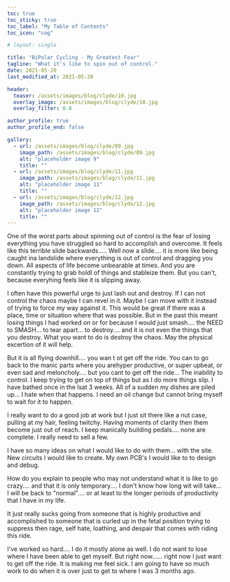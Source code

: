 ```yaml
---
toc: true
toc_sticky: true
toc_label: "My Table of Contents"
toc_icon: "cog"

# layout: single

title: "BiPolar Cycling - My Greatest Fear"
tagline: "What it's like to spin out of control."
date: 2021-05-20
last_modified_at: 2021-05-20

header:
  teaser: /assets/images/blog/clyde/10.jpg
  overlay_image: /assets/images/blog/clyde/10.jpg
  overlay_filter: 0.8

author_profile: true
author_profile_end: false

gallery:
  - url: /assets/images/blog/clyde/09.jpg
    image_path: /assets/images/blog/clyde/09.jpg
    alt: "placeholder image 9"
    title: ""
  - url: /assets/images/blog/clyde/11.jpg
    image_path: /assets/images/blog/clyde/11.jpg
    alt: "placeholder image 11"
    title: ""
  - url: /assets/images/blog/clyde/12.jpg
    image_path: /assets/images/blog/clyde/12.jpg
    alt: "placeholder image 12"
    title: ""
---
```


One of the worst parts about spinning out of control is the fear of losing everything you have struggled so hard to accomplish and overcome. It feels like this terrible slide backwards..... Well now a slide.... it is more like being caught ina landslide where everything is out of control and dragging you down. All aspects of life become unbearable at times. And you are constantly trying to grab holdl of things and stableize them. But you can't, because everyhing feels like it is slipping away.

I often have this powerful urge to just lash out and destroy. If I can not control the chaos maybe I can revel in it. Maybe I can move with it instead of trying to force my way against it. This would be great if there was a place, time or situation where that was possible. But in the past this meant losing things I had worked on or for because I would just smash....  the NEED to SMASH... to tear apart... to destroy.... and it is not even the things that you destroy. What you want to do is destroy the chaos. May the physical excertion of it will help.

But it is all flying downhill.... you wan t ot get off the ride. You can to go back to the manic parts where you arehyper productive, or super upbeat, or even sad and meloncholy.... but you cant to get off the ride... The inability to control. I keep trying to get on top of things but  as I do more things slip.   I have bathed once in the lsat 3 weeks. All of a sudden my dishes are piled up... I hate when that happens. I need an oil change but cannot bring myself to wait for it to happen.

I really want to do a good job at work but I just sit there like a nut case, pulling at my hair, feeling twitchy. Having moments of clarity then them become just out of reach. I keep manically building pedals.... none are complete. I really need to sell a few. 

I have so many ideas on what I would like to do with them... with the site. New circuits I would like to create. My own PCB's I would like to to design and debug. 

How do you explain to people who may not understand what it is like to go crazy.... and that it is only temporary.... I don't know how long wit will take... I will be back to "normal".... or at least to the longer periods of productivity that I have in my life. 

It just really sucks going from someone that is highly productive and accomplished to someone that is curled up in the fetal position trying to suppress then rage, self hate, loathing, and despair that comes with riding this ride.

I've worked so hard.... I do it mostly alone as well. I do not want to lose where I have been able to get myself. But right now...... right now I just want to get off the ride. It is making me feel sick. I am going to have so much work to do when it is over just to get to where I was 3 months ago.
